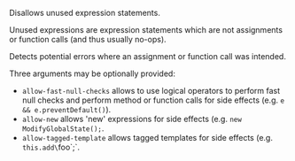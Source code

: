 Disallows unused expression statements.


Unused expressions are expression statements which are not assignments or function calls
(and thus usually no-ops).


Detects potential errors where an assignment or function call was intended.


Three arguments may be optionally provided:

* `allow-fast-null-checks` allows to use logical operators to perform fast null checks and perform
method or function calls for side effects (e.g. `e && e.preventDefault()`).
* `allow-new` allows 'new' expressions for side effects (e.g. `new ModifyGlobalState();`.
* `allow-tagged-template` allows tagged templates for side effects (e.g. `this.add\`foo\`;`.